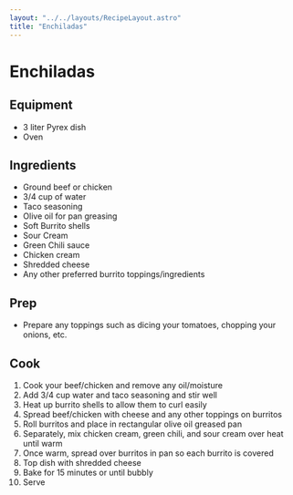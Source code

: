 ```yaml
---
layout: "../../layouts/RecipeLayout.astro"
title: "Enchiladas"
---
```


# Enchiladas

## Equipment

- 3 liter Pyrex dish
- Oven

## Ingredients

- Ground beef or chicken
- 3/4 cup of water
- Taco seasoning
- Olive oil for pan greasing
- Soft Burrito shells
- Sour Cream
- Green Chili sauce
- Chicken cream
- Shredded cheese
- Any other preferred burrito toppings/ingredients

## Prep

- Prepare any toppings such as dicing your tomatoes, chopping your onions, etc.

## Cook

1.  Cook your beef/chicken and remove any oil/moisture
2.  Add 3/4 cup water and taco seasoning and stir well
3.  Heat up burrito shells to allow them to curl easily
4.  Spread beef/chicken with cheese and any other toppings on burritos
5.  Roll burritos and place in rectangular olive oil greased pan
6.  Separately, mix chicken cream, green chili, and sour cream over heat until warm
7.  Once warm, spread over burritos in pan so each burrito is covered
8.  Top dish with shredded cheese
9.  Bake for 15 minutes or until bubbly
10. Serve
